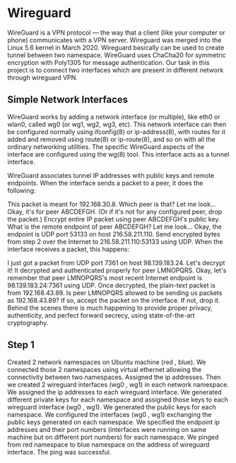 # Wireguard
WireGuard is a VPN protocol — the way that a client (like your computer or phone) communicates with a VPN server. Wireguard was merged into the Linux 5.6 kernel in March 2020.
Wireguard basically can be used to create tunnel between two namespace. WireGuard uses ChaCha20 for symmetric encryption with Poly1305 for message authentication.
Our task in this project is to connect two interfaces which are present in different network through wireguard VPN. 

## Simple Network Interfaces
WireGuard works by adding a network interface (or multiple), like eth0 or wlan0, called wg0 (or wg1, wg2, wg3, etc). This network interface can then be configured normally using ifconfig(8) or ip-address(8), with routes for it added and removed using route(8) or ip-route(8), and so on with all the ordinary networking utilities. The specific WireGuard aspects of the interface are configured using the wg(8) tool. This interface acts as a tunnel interface.

WireGuard associates tunnel IP addresses with public keys and remote endpoints. When the interface sends a packet to a peer, it does the following:

This packet is meant for 192.168.30.8. Which peer is that? Let me look... Okay, it's for peer ABCDEFGH. (Or if it's not for any configured peer, drop the packet.)
Encrypt entire IP packet using peer ABCDEFGH's public key.
What is the remote endpoint of peer ABCDEFGH? Let me look... Okay, the endpoint is UDP port 53133 on host 216.58.211.110.
Send encrypted bytes from step 2 over the Internet to 216.58.211.110:53133 using UDP.
When the interface receives a packet, this happens:

I just got a packet from UDP port 7361 on host 98.139.183.24. Let's decrypt it!
It decrypted and authenticated properly for peer LMNOPQRS. Okay, let's remember that peer LMNOPQRS's most recent Internet endpoint is 98.139.183.24:7361 using UDP.
Once decrypted, the plain-text packet is from 192.168.43.89. Is peer LMNOPQRS allowed to be sending us packets as 192.168.43.89?
If so, accept the packet on the interface. If not, drop it.
Behind the scenes there is much happening to provide proper privacy, authenticity, and perfect forward secrecy, using state-of-the-art cryptography.

## Step 1
Created 2 network namespaces on Ubuntu machine (red , blue). We connected those 2 namespaces using virtual ethernet allowing the connectivity between two namespaces. Assigned the ip addresses. Then we created 2 wireguard interfaces (wg0 , wg1) in each network namespace. We assigned the ip addresses to each wireguard interface. We generated different private keys for each namespace and assigned those keys to each wireguard interface (wg0 , wg1). We generated the public keys for each namespace. We configured the interfaces (wg0 , wg1) exchanging the public keys generated on each namespace. We specified the endpoint ip addresses and their port numbers (interfaces were running on same machine but on different port numbers) for each namespace. We pinged from red namespace to blue namespace on the address of wireguard interface. The ping was successful.       
